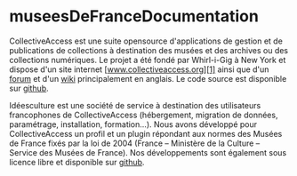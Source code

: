 # museesDeFranceDocumentation

CollectiveAccess est une suite opensource d'applications de gestion et de publications de collections à destination des musées et des archives ou des collections numériques.
Le projet a été fondé par Whirl-i-Gig à New York et dispose d'un site internet [www.collectiveaccess.org][1] ainsi que d'un [forum][2] et d'un [wiki][3] principalement en anglais. Le code source est disponible sur [github][4].

Idéesculture est une société de service à destination des utilisateurs francophones de CollectiveAccess (hébergement, migration de données, paramétrage, installation, formation...). Nous avons développé pour CollectiveAccess un profil et un plugin répondant aux normes des Musées de France fixés par la loi de 2004 (France – Ministère de la Culture – Service des Musées de France). Nos développements sont également sous licence libre et disponible sur [github][5].

[1]:	http://www.collectiveaccess.org
[2]:	www.collectiveaccess.org/support/forum
[3]:	http://docs.collectiveaccess.org/wiki
[4]:	https://github.com/collectiveaccess
[5]:	https://www.github.com/ideesculture
